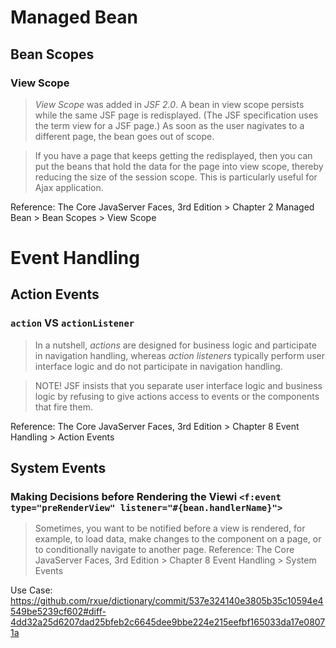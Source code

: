 # Managed Bean
## Bean Scopes
### View Scope
> *View Scope* was added in *JSF 2.0*. A bean in view scope persists while the same JSF page is redisplayed. (The JSF specification uses the term view for a JSF page.) As soon as the user nagivates to a different page, the bean goes out of scope.

> If you have a page that keeps getting the redisplayed, then you can put the beans that hold the data for the page into view scope, thereby  reducing the size of the session scope. This is particularly useful for Ajax application.

Reference: The Core JavaServer Faces, 3rd Edition > Chapter 2 Managed Bean > Bean Scopes > View Scope

# Event Handling
## Action Events
### `action` VS `actionListener`
> In a nutshell, *actions* are designed for business logic and participate in navigation handling, whereas *action listeners* typically perform user interface logic and do not participate in navigation handling.

> NOTE! JSF insists that you separate user interface logic and business logic by refusing to give actions access to events or the components that fire them.

Reference: The Core JavaServer Faces, 3rd Edition > Chapter 8 Event Handling > Action Events

## System Events
### Making Decisions before Rendering the Viewi `<f:event type="preRenderView" listener="#{bean.handlerName}">`
> Sometimes, you want to be notified before a view is rendered, for example, to load data, make changes to the component on a page, or to conditionally navigate to another page.
Reference: The Core JavaServer Faces, 3rd Edition > Chapter 8 Event Handling > System Events

Use Case: https://github.com/rxue/dictionary/commit/537e324140e3805b35c10594e4549be5239cf602#diff-4dd32a25d6207dad25bfeb2c6645dee9bbe224e215eefbf165033da17e08071a


